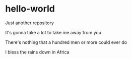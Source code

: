 # hello-world
Just another repository


It's gonna take a lot to take me away from you

There's nothing that a hundred men or more could ever do

I bless the rains down in Africa
